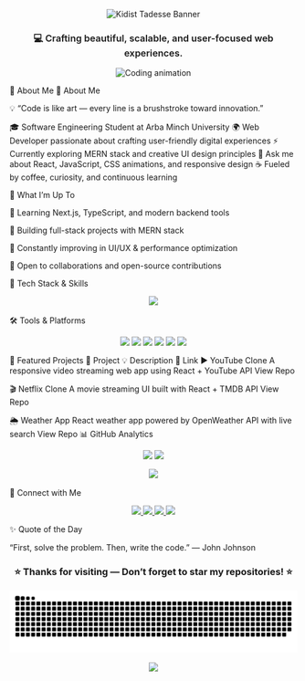 <!-- 💫 Ultimate GitHub Profile README for Kidist Tadesse --> <!-- 🎨 Animated Gradient Banner --> <p align="center"> <img src="https://capsule-render.vercel.app/api?type=waving&height=220&text=Kidist%20Tadesse%20👩‍💻&fontAlign=50&fontAlignY=40&color=gradient&fontColor=ffffff&fontSize=50&desc=Web%20Developer%20|%20Full%20Stack%20|%20React%20%7C%20UI/UX&descAlignY=60&descAlign=50" alt="Kidist Tadesse Banner"/> </p>
<h3 align="center" style="font-weight:600;">💻 Crafting beautiful, scalable, and user-focused web experiences.</h3>
<p align="center"> <img src="https://media.giphy.com/media/L1R1tvI9svkIWwpVYr/giphy.gif" width="700" alt="Coding animation"/> </p>
🌟 About Me
🌟 About Me

💡 “Code is like art — every line is a brushstroke toward innovation.”

🎓 Software Engineering Student at Arba Minch University
🌍 Web Developer passionate about crafting user-friendly digital experiences
⚡ Currently exploring MERN stack and creative UI design principles
💬 Ask me about React, JavaScript, CSS animations, and responsive design
☕ Fueled by coffee, curiosity, and continuous learning

🚀 What I’m Up To

🧠 Learning Next.js, TypeScript, and modern backend tools

💼 Building full-stack projects with MERN stack

🌱 Constantly improving in UI/UX & performance optimization

🤝 Open to collaborations and open-source contributions

🧠 Tech Stack & Skills
<p align="center"> <img src="https://skillicons.dev/icons?i=html,css,js,ts,react,nodejs,express,mongodb,git,github,figma,vscode,tailwind" /> </p>
🛠️ Tools & Platforms
<p align="center"> <img src="https://img.shields.io/badge/-VSCode-007ACC?style=for-the-badge&logo=visual-studio-code&logoColor=white"/> <img src="https://img.shields.io/badge/-Figma-F24E1E?style=for-the-badge&logo=figma&logoColor=white"/> <img src="https://img.shields.io/badge/-Git-F05032?style=for-the-badge&logo=git&logoColor=white"/> <img src="https://img.shields.io/badge/-GitHub-181717?style=for-the-badge&logo=github&logoColor=white"/> <img src="https://img.shields.io/badge/-Netlify-00C7B7?style=for-the-badge&logo=netlify&logoColor=white"/> <img src="https://img.shields.io/badge/-Vercel-000000?style=for-the-badge&logo=vercel&logoColor=white"/> </p>
💼 Featured Projects
🎯 Project	💡 Description	🔗 Link
▶️ YouTube Clone	A responsive video streaming web app using React + YouTube API	View Repo

🎬 Netflix Clone	A movie streaming UI built with React + TMDB API	View Repo

🌦️ Weather App	React weather app powered by OpenWeather API with live search	View Repo
📊 GitHub Analytics
<p align="center"> <img height="180em" src="https://github-readme-stats.vercel.app/api?username=Kidtd12&show_icons=true&theme=radical&hide_border=true&bg_color=0D1117" /> <img height="180em" src="https://github-readme-streak-stats.herokuapp.com/?user=Kidtd12&theme=tokyonight&hide_border=true" /> </p> <p align="center"> <img src="https://github-readme-stats.vercel.app/api/top-langs/?username=Kidtd12&layout=compact&theme=tokyonight&hide_border=true" /> </p>
🔗 Connect with Me
<p align="center"> <a href="https://www.linkedin.com/in/kidist-tadesse-889851319/"> <img src="https://img.shields.io/badge/LinkedIn-0A66C2?style=for-the-badge&logo=linkedin&logoColor=white"/> </a> <a href="https://kidtd12.github.io/My-portfolio/"> <img src="https://img.shields.io/badge/Portfolio-FF69B4?style=for-the-badge&logo=vercel&logoColor=white"/> </a> <a href="https://web.telegram.org/k/"> <img src="https://img.shields.io/badge/Telegram-8A2BE2?style=for-the-badge&logo=telegram&logoColor=white"/> </a> <a href="mailto:k44144202@gmail.com"> <img src="https://img.shields.io/badge/Email-D14836?style=for-the-badge&logo=gmail&logoColor=white"/> </a> </p>
✨ Quote of the Day

“First, solve the problem. Then, write the code.” — John Johnson

<h3 align="center">⭐ Thanks for visiting — Don’t forget to star my repositories! ⭐</h3> <p align="center"> <img src="https://raw.githubusercontent.com/Platane/snk/output/github-contribution-grid-snake-dark.svg" alt="Snake animation"/> </p> <p align="center"> <img src="https://capsule-render.vercel.app/api?type=waving&height=150&section=footer&color=gradient"/> </p>
